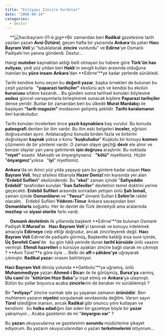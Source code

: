 ```yaml
---
title: "Evliyayı Zincire Vurdular"
date: "2006-09-14"
categories: 
  - Destur
---
```


    **![hacibayram-01-b.jpg](/uploads/2006/09/hacibayram-01-b.kucukresim.jpg)**Bir zamandan beri **Radikal** gazetesine tarih yazıları yazan **Avni Öztürel**, geçen hafta bir yazısında **Ankara**'da yatan **Hacı Bayram Veli**'yi "tutuklatarak **zincire** vurdurdu" ve **Edirne**'ye Osmanlı Padişahı'nın yanına gönderdi. Destur...

Hangi **muteber** kaynaktan aldığı belli olmayan bu habere göre **Türk'ün has evliyası**, yedi yüz yıldan beri **Hakk**'ın sevgili kulları arasında olduğuna     inanılan bu **yüce insanı** **Ankara**'dan **Edirne'**ye kadar yerlerde sürükledi.

Tarihi kendine konu seçen bu **değerli yazar**, başka örnekleri de bulunan bu çeşit yazılarla   **"paparazi tarihçiler"** ekolünü açtı ve kendisi bu ekolün **kurucusu** sıfatını kazandı... Bu günden sonra tarihsel konuları böylesine **asılsız** güncel varsayımlarla birleştirerek sunacak kişilere **Paparazi tarihçiler** dense yeridir. Bunlar bir zamandan beri bu ülkede **Murat Mardakçı** ile başlayan **"tarih magazin"** modasının gelişmiş şeklidir. **Tarihi karalamanın** ileri karakoludur.

Tarihi konuları incelerken önce **yazılı kaynaklara** baş vurulur. Bu konuda **paleografi** denilen bir ilim vardır. Bu ilim eski belgeleri **inceler,** eğrisini doğrusundan ayırır. Anlatacağınız konuda birden fazla ve birbirini doğrulayan **kaynak** yoksa o konu "**kuşkuludur**" Kuşkulu bir konuyu **kısmen** çözmenin de bir yöntemi vardır. O zaman olayın geçtiği **devir** ele alınır ve benzer olaylar yan yana getirilerek **işin doğrusu** araştırılır. Bu noktada **"niyet"** esastır. Maksatlı ve önyargılıysanız   **"kötü"** niyetlisiniz. Hiçbir "**önyargınız**"yoksa   "**iyi**" niyetlisiniz.

**Ankara**'da on ikinci yüz yılda yaşayıp şanı bu günlere kadar ulaşan **Hacı Bayram Veli**, feyz silsilesi itibarıyla **Hazer Denizi**'nin kıyısında yer alan "**Erdebil Sufileri**" ekolündendir. Bu "**ekol**" zaman içinde "**Safiyeddin Erdebilî**" tarafından kurulan "**İran Safevîler**" devletinin temel doktrini yerine geçecekti. **Erdebil Sufileri** arasında sonradan yetişen ünlü **Şah İsmail,** zaman içinde **Osmanlıların** ve "**Yavuz"** ünvanlı Sultan **I.Selim'in** rakibi olacaktı.   Erdebil Sufileri **Yıldırım-Timur** Ankara savaşından beri **Osmanlılarla** soğuktu. Her iki devlet de Türk devletiydi ama aralarında **mezhep** ve **siyasi otorite** farkı vardı.

    **Osmanlı devletinin** ilk yıllarında başkent **Edirne'**de bulunan Osmanlı Padişah **II.Murad'ın**   **Hacı Bayram Veli**'yi tanımak ve konuyu irdelemek amacıyla **Edirneye** celp ettiği doğrudur, ancak zincirleyerek değil. **Hacı Bayram Veli** Edirne'de padişahı görmüş, Başkentte kaldığı kısa sure içinde, **Üç Şerefeli Cami**'de   bu gün hâlâ yerinde duran **tarihî kürsüde** ünlü vaazını vermişti. **Efendi hazretleri** o kürsüye ayakları zincire bağlı olarak mı çıkmıştı ? **Avni Türel'**e göre öyle ... Belki de **aff-ı şâhâne'ye** uğrayarak   çıkmıştır. **Radikal yaza**rı orasını belirtmiyor.

**Haci Bayram Veli** dönüş yolunda **Gelibolu'**ya uğramış, ünlü **Muhammediyye** yazarı **Ahmed-i Bica**n ile ile görüşmüş, **Bursa'ya** varmış, **Ulu cami**'de "**kötürüm Hızır Baba**"yı irşat etmiş ve **Ankara**'ya ulaşmıştı. Bütün bu yollar boyunca acaba **zincirle**rini de beraber mi sürüklemişti ?  

Bir **"evliyayı"** zincire vurmak işte şu yaşanan zamanın **ürünüdür**. Ben muhterem yazarın **niyetini** sorgulamak sevdasında değilim. Varsın sayın **Türel** istediğine inansın, ancak **Radikal** gibi onuncu yılını kutlayan ve kendisini   bu **halka adad**ığını ilan eden bir gazeteye böyle bir **yazar** yakışmıyor... Acaba gazetenin de mi "**önyargısı var**" ?

Bu **yazarı** okuyucularına ve gazetesinin **sorumlu** müdürlerine şikayet ediyorum. Bu yazarın okuyucularından o yazarı **terketmelerini** istiyorum...
